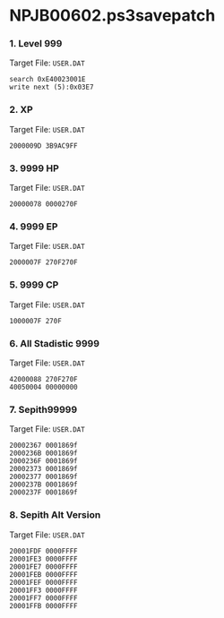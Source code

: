 # NPJB00602.ps3savepatch

### 1. Level 999

Target File: `USER.DAT`

```
search 0xE40023001E
write next (5):0x03E7
```

### 2. XP

Target File: `USER.DAT`

```
2000009D 3B9AC9FF
```

### 3. 9999 HP

Target File: `USER.DAT`

```
20000078 0000270F
```

### 4. 9999 EP

Target File: `USER.DAT`

```
2000007F 270F270F
```

### 5. 9999 CP

Target File: `USER.DAT`

```
1000007F 270F
```

### 6. All Stadistic 9999

Target File: `USER.DAT`

```
42000088 270F270F
40050004 00000000
```

### 7. Sepith99999

Target File: `USER.DAT`

```
20002367 0001869f
2000236B 0001869f
2000236F 0001869f
20002373 0001869f
20002377 0001869f
2000237B 0001869f
2000237F 0001869f
```

### 8. Sepith Alt Version

Target File: `USER.DAT`

```
20001FDF 0000FFFF
20001FE3 0000FFFF
20001FE7 0000FFFF
20001FEB 0000FFFF
20001FEF 0000FFFF
20001FF3 0000FFFF
20001FF7 0000FFFF
20001FFB 0000FFFF
```

